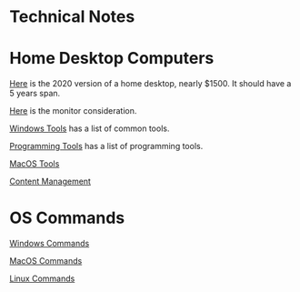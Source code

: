 # Technical Notes

# Home Desktop Computers
[Here](workstation/2020_computer.md) is the 2020 version of a home desktop, nearly
$1500. It should have a 5 years span.

[Here](computer_monitors/optimal_monitor_size.md) is the monitor consideration.

[Windows Tools](software/windows_tools.md) has a list of common tools.

[Programming Tools](software/programming_tools.md) has a list of programming tools.

[MacOS Tools](software/mac_tools.md)

[Content Management](software/content_management.md)
# OS Commands

[Windows Commands](software/windows_cmd.md)

[MacOS Commands](software/mac_cmd.md)

[Linux Commands](software/linux_cmd.md)